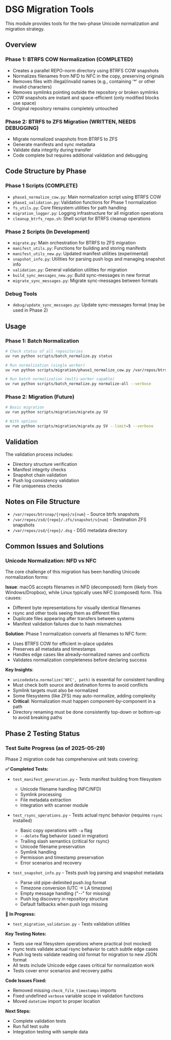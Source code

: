 # DSG Migration Tools

This module provides tools for the two-phase Unicode normalization and migration strategy.

## Overview

### Phase 1: BTRFS COW Normalization (COMPLETED)
- Creates a parallel REPO-norm directory using BTRFS COW snapshots
- Normalizes filenames from NFD to NFC in the copy, preserving originals
- Removes files with illegal/invalid names (e.g., containing '*' or other invalid characters)
- Removes symlinks pointing outside the repository or broken symlinks
- COW snapshots are instant and space-efficient (only modified blocks use space)
- Original repository remains completely untouched

### Phase 2: BTRFS to ZFS Migration (WRITTEN, NEEDS DEBUGGING)
- Migrate normalized snapshots from BTRFS to ZFS
- Generate manifests and sync metadata
- Validate data integrity during transfer
- Code complete but requires additional validation and debugging

## Code Structure by Phase

### Phase 1 Scripts (COMPLETE)

- `phase1_normalize_cow.py`: Main normalization script using BTRFS COW
- `phase1_validation.py`: Validation functions for Phase 1 normalization
- `fs_utils.py`: Core filesystem utilities for path handling
- `migration_logger.py`: Logging infrastructure for all migration operations
- `cleanup_btrfs_repo.sh`: Shell script for BTRFS cleanup operations

### Phase 2 Scripts (In Development)

- `migrate.py`: Main orchestration for BTRFS to ZFS migration
- `manifest_utils.py`: Functions for building and storing manifests
- `manifest_utils_new.py`: Updated manifest utilities (experimental)
- `snapshot_info.py`: Utilities for parsing push logs and managing snapshot info
- `validation.py`: General validation utilities for migration
- `build_sync_messages_new.py`: Build sync-messages in new format
- `migrate_sync_messages.py`: Migrate sync-messages between formats

### Debug Tools

- `debug/update_sync_messages.py`: Update sync-messages format (may be used in Phase 2)

## Usage

### Phase 1: Batch Normalization

```bash
# Check status of all repositories
uv run python scripts/batch_normalize.py status

# Run normalization (single worker)
uv run python scripts/migration/phase1_normalize_cow.py /var/repos/btrsnap/SV

# Run batch normalization (multi-worker capable)
uv run python scripts/batch_normalize.py normalize-all --verbose
```

### Phase 2: Migration (Future)

```bash
# Basic migration
uv run python scripts/migration/migrate.py SV

# With options
uv run python scripts/migration/migrate.py SV --limit=5 --verbose
```


## Validation

The validation process includes:

- Directory structure verification
- Manifest integrity checks
- Snapshot chain validation
- Push log consistency validation
- File uniqueness checks

## Notes on File Structure

- `/var/repos/btrsnap/{repo}/s{num}` - Source btrfs snapshots
- `/var/repos/zsd/{repo}/.zfs/snapshot/s{num}` - Destination ZFS snapshots
- `/var/repos/zsd/{repo}/.dsg` - DSG metadata directory

## Common Issues and Solutions

### Unicode Normalization: NFD vs NFC

The core challenge of this migration has been handling Unicode normalization forms:

**Issue**: macOS accepts filenames in NFD (decomposed) form (likely from Windows/Dropbox), while Linux typically uses NFC (composed) form. This causes:
- Different byte representations for visually identical filenames
- rsync and other tools seeing them as different files
- Duplicate files appearing after transfers between systems
- Manifest validation failures due to hash mismatches

**Solution**: Phase 1 normalization converts all filenames to NFC form:
- Uses BTRFS COW for efficient in-place updates
- Preserves all metadata and timestamps
- Handles edge cases like already-normalized names and conflicts
- Validates normalization completeness before declaring success

**Key Insights**:
- `unicodedata.normalize('NFC', path)` is essential for consistent handling
- Must check both source and destination forms to avoid conflicts
- Symlink targets must also be normalized
- Some filesystems (like ZFS) may auto-normalize, adding complexity
- **Critical**: Normalization must happen component-by-component in a path
- Directory renaming must be done consistently top-down or bottom-up to avoid breaking paths

## Phase 2 Testing Status

### Test Suite Progress (as of 2025-05-29)

Phase 2 migration code has comprehensive unit tests covering:

**✅ Completed Tests:**
- `test_manifest_generation.py` - Tests manifest building from filesystem
  - Unicode filename handling (NFC/NFD)
  - Symlink processing
  - File metadata extraction
  - Integration with scanner module
  
- `test_rsync_operations.py` - Tests actual rsync behavior (requires `rsync` installed)
  - Basic copy operations with `-a` flag
  - `--delete` flag behavior (used in migration)
  - Trailing slash semantics (critical for rsync)
  - Unicode filename preservation
  - Symlink handling
  - Permission and timestamp preservation
  - Error scenarios and recovery
  
- `test_snapshot_info.py` - Tests push log parsing and snapshot metadata
  - Parse old pipe-delimited push.log format
  - Timezone conversion (UTC → LA timezone)
  - Empty message handling ("--" for missing)
  - Push log discovery in repository structure
  - Default fallbacks when push logs missing

**🚧 In Progress:**
- `test_migration_validation.py` - Tests validation utilities

**Key Testing Notes:**
- Tests use real filesystem operations where practical (not mocked)
- rsync tests validate actual rsync behavior to catch subtle edge cases
- Push log tests validate reading old format for migration to new JSON format
- All tests include Unicode edge cases critical for normalization work
- Tests cover error scenarios and recovery paths

**Code Issues Fixed:**
- Removed missing `check_file_timestamps` imports
- Fixed undefined `verbose` variable scope in validation functions
- Moved `datetime` import to proper location

**Next Steps:**
- Complete validation tests
- Run full test suite
- Integration testing with sample data